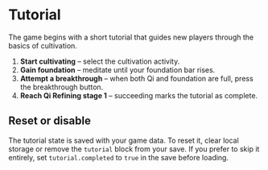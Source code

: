 # Tutorial

The game begins with a short tutorial that guides new players through the basics of cultivation.

1. **Start cultivating** – select the cultivation activity.
2. **Gain foundation** – meditate until your foundation bar rises.
3. **Attempt a breakthrough** – when both Qi and foundation are full, press the breakthrough button.
4. **Reach Qi Refining stage 1** – succeeding marks the tutorial as complete.

## Reset or disable

The tutorial state is saved with your game data. To reset it, clear local storage or remove the `tutorial` block from your save.
If you prefer to skip it entirely, set `tutorial.completed` to `true` in the save before loading.
